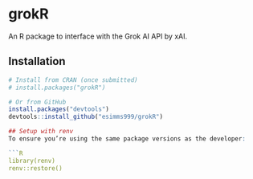 # grokR

An R package to interface with the Grok AI API by xAI.

## Installation

```R
# Install from CRAN (once submitted)
# install.packages("grokR")

# Or from GitHub
install.packages("devtools")
devtools::install_github("esimms999/grokR")

## Setup with renv
To ensure you’re using the same package versions as the developer:

```R
library(renv)
renv::restore()